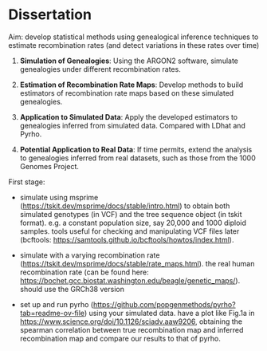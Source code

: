 # Dissertation
Aim: develop statistical methods using genealogical inference techniques to estimate recombination rates (and detect variations in these rates over time)

1. **Simulation of Genealogies**: Using the ARGON2 software, simulate genealogies under different recombination rates.

2. **Estimation of Recombination Rate Maps**: Develop methods to build estimators of recombination rate maps based on these simulated genealogies.

3. **Application to Simulated Data**: Apply the developed estimators to genealogies inferred from simulated data. Compared with LDhat and Pyrho.

5. **Potential Application to Real Data**: If time permits, extend the analysis to genealogies inferred from real datasets, such as those from the 1000 Genomes Project.

First stage:
- simulate using msprime (https://tskit.dev/msprime/docs/stable/intro.html) to obtain both simulated genotypes (in VCF) and the tree sequence object (in tskit format).
  e.g. a constant population size, say 20,000 and 1000 diploid samples.
  tools useful for checking and manipulating VCF files later (bcftools: https://samtools.github.io/bcftools/howtos/index.html).

- simulate with a varying recombination rate (https://tskit.dev/msprime/docs/stable/rate_maps.html).
  the real human recombination rate (can be found here: https://bochet.gcc.biostat.washington.edu/beagle/genetic_maps/). should use the GRCh38 version

- set up and run pyrho (https://github.com/popgenmethods/pyrho?tab=readme-ov-file) using your simulated data.
  have a plot like Fig.1a in https://www.science.org/doi/10.1126/sciadv.aaw9206, obtaining the spearman correlation between true recombination map and inferred recombination map and compare our results to that of pyrho.
